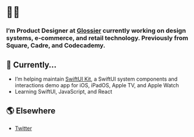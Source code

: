 # 👋🏼

### I’m Product Designer at [Glossier](https://glossier.com) currently working on design systems, e-commerce, and retail technology. Previously from Square, Cadre, and Codecademy.

## 🌱 Currently…
- I’m helping maintain [SwiftUI Kit](https://github.com/SwiftUIApps/SwiftUI-Kit), a SwiftUI system components and interactions demo app for iOS, iPadOS, Apple TV, and Apple Watch
- Learning SwiftUI, JavaScript, and React

## 🌎 Elsewhere
- [Twitter](https://twitter.com/majouji)
